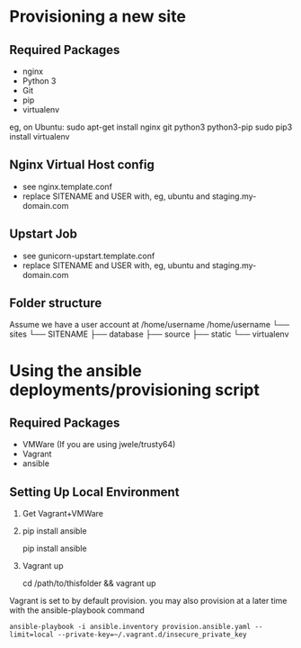 Provisioning a new site
=======================

## Required Packages

* nginx
* Python 3
* Git
* pip
* virtualenv

eg, on Ubuntu:
  sudo apt-get install nginx git python3 python3-pip
  sudo pip3 install virtualenv

## Nginx Virtual Host config

* see nginx.template.conf
* replace SITENAME and USER with, eg, ubuntu and staging.my-domain.com

## Upstart Job

* see gunicorn-upstart.template.conf
* replace SITENAME and USER with, eg, ubuntu and staging.my-domain.com

## Folder structure
Assume we have a user account at /home/username
/home/username
└── sites
    └── SITENAME
        ├── database
	├── source
	├── static
	└── virtualenv


Using the ansible deployments/provisioning script
=================================================

## Required Packages

* VMWare (If you are using jwele/trusty64)
* Vagrant
* ansible

## Setting Up Local Environment

1. Get Vagrant+VMWare

2. pip install ansible

    pip install ansible

3. Vagrant up

	cd /path/to/thisfolder && vagrant up

Vagrant is set to by default provision. you may also provision at a later time with the ansible-playbook command

    ansible-playbook -i ansible.inventory provision.ansible.yaml --limit=local --private-key=~/.vagrant.d/insecure_private_key

